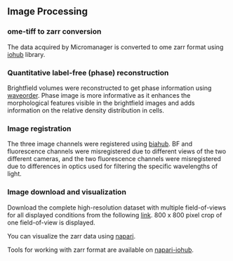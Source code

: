 
## Image Processing

### ome-tiff to zarr conversion
The data acquired by Micromanager is converted to ome zarr format using [iohub](https://github.com/czbiohub-sf/iohub) library.

### Quantitative label-free (phase) reconstruction
Brightfield volumes were reconstructed to get phase information using [waveorder](https://github.com/mehta-lab/waveorder). Phase image is more informative as it enhances the morphological features visible in the brightfield images and adds information on the relative density distribution in cells.

### Image registration
The three image channels were registered using [biahub](https://github.com/czbiohub-sf/biahub). BF and fluorescence channels were misregistered due to different views of the two different cameras, and the two fluorescence channels were misregistered due to differences in optics used for filtering the specific wavelengths of light.

### Image download and visualization
Download the complete high-resolution dataset with multiple field-of-views for all displayed conditions from the following [link](https://public.czbiohub.org/organelle_box/datasets/A549/organelle_box_v1.zarr). 800 x 800 pixel crop of one field-of-view is displayed.

You can visualize the zarr data using [napari](https://napari.org/).

Tools for working with zarr format are available on [napari-iohub](https://github.com/czbiohub-sf/napari-iohub).